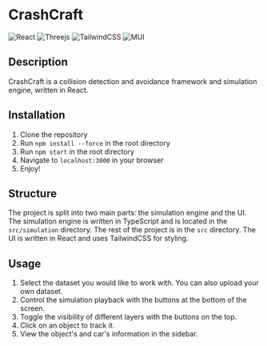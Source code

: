 # CrashCraft

![React](https://img.shields.io/badge/react-%2320232a.svg?style=for-the-badge&logo=react&logoColor=%2361DAFB)
![Threejs](https://img.shields.io/badge/threejs-black?style=for-the-badge&logo=three.js&logoColor=white)
![TailwindCSS](https://img.shields.io/badge/tailwindcss-%2338B2AC.svg?style=for-the-badge&logo=tailwind-css&logoColor=white)
![MUI](https://img.shields.io/badge/MUI-%230081CB.svg?style=for-the-badge&logo=mui&logoColor=white)

## Description
CrashCraft is a collision detection and avoidance framework and simulation engine, written in React.

## Installation
1. Clone the repository
2. Run `npm install --force` in the root directory
3. Run `npm start` in the root directory
4. Navigate to `localhost:3000` in your browser
5. Enjoy!

## Structure
The project is split into two main parts: the simulation engine and the UI. The simulation engine is written in TypeScript and is located in the `src/simulation` directory.
The rest of the project is in the `src` directory. The UI is written in React and uses TailwindCSS for styling.

## Usage
1. Select the dataset you would like to work with. You can also upload your own dataset.
2. Control the simulation playback with the buttons at the bottom of the screen.
3. Toggle the visibility of different layers with the buttons on the top.
4. Click on an object to track it.
5. View the object's and car's information in the sidebar.
